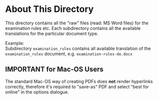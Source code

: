# About This Directory
This directory contains all the "raw" files (read: MS Word files) for the examination rules etc.
Each subdirectory contains all the available translations for the particular document type.

Example:  
Subdirectory `examination_rules` contains all available translation of the `examination_rules` document, e.g. `examination-rules-de.docx`


## IMPORTANT for Mac-OS Users

The standard Mac-OS way of creating PDFs does **not** render hyperlinks correctly,
therefore it's required to "save-as" PDF and select "best for online" in the options dialogue.
